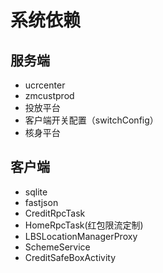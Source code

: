 # 系统依赖

## 服务端
* ucrcenter
* zmcustprod
* 投放平台
* 客户端开关配置（switchConfig）
* 核身平台

## 客户端
* sqlite
* fastjson
* CreditRpcTask
* HomeRpcTask(红包限流定制)
* LBSLocationManagerProxy
* SchemeService
* CreditSafeBoxActivity
